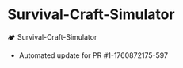 # Survival-Craft-Simulator
🏕️ Survival-Craft-Simulator


- Automated update for PR #1-1760872175-597